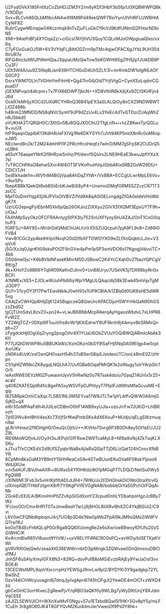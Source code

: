 U2FsdGVkX185Fn0tzCoZbHDJZM3Y2/m8yKDf3HbY3b5fp/U0XQBWWPQBk/VXODyr
Svx+8LCvh86QLbMflbcAN4wXf8M8Pd49ekQWP7RsiYynUIVHRFLUWBHIACyfeF8Z
RuIirCygwMEmpjw04Kcznhqk9nTvZjuFLuGkCf9cVJ9KdfUlNmSl2FhtsrNDbiN5
XMI+9AiefhBFj4XYOqa2z/+clGcsl7AYjhVU3Quy1CQLnMJoOWpgiuaQIxo/xx6q
C7yFGoGukOJ5W+6V3VYlqFLj8AtODZrm9pTMc4qjwOFACXgJYbL9UH35dRlrUR7o
RIFQ4hicbdWIJPWeHQiaJ3lppaUMzQwTow5bKGWHI85gZfH5jlp1JUADB9PCu3F/
UDt3W4A/uu9Z3iNq8Lisn939HTCHGoD4Uh5ZLf/3l+mrKmkDW1oIgR6JtOfG0CP2
DxrxYWM7OLIn7VGHnYmFihH6+Qg47hr04jOld7YrjIVtgG+CynXSoLqdmCGpuaD7
jGEXNPvqct4dlcpm+Tv7FIX66DWP7jbcN++XD8VthlR6kX4jXx9ZCt5KHFjn4J6d
OckR7eMHjyXOCd2UXdRCYHRnQ36B41pE1t3aSLALQiOy8oCXZ9NDWBWTLlOZ488b
h48rm23MNDD/NS8qNVcSymY9JP9dZzUx4Ls3YeEc4dTvGTDzrZUAqWhZnRJSbkd5
oVUKHA3T/QRQH0C/3XtGn5BJ8QQJXOChU2TfgLriN+i+hzZ8KwxTy/QGLu9+vuUX
htF9qaqnOpplbK13KdH4UeFXIVg1Re6DKYSYh7/JVt94KP5mtX8nRc0oM6opxJW5
NEclwrd8n2k/T2M24dmHPI1F2PRcHfcoHeqfz7wlnO/MM7gSFpSK2CUDrQ5nUBHi
a65oY76aepeYNrK2f9HRzw5nHz/Pf/dwvf5Qslrs2LNE9HEeE3kwuJpfIYXzX7sI
TvT9CCHPAsO8ehwSXvr4W4OTSFVKnfhuHVqJGbbAKix5RBZGoW29DfJ+CDICtTJH
5xdEkhade1m+WVfnM4BGjVpa8AhDqZYtW+/VxBBA+ECCgULwrMpLE6Vo++9urSPv
fbepKBBk1QekQt8xbBSiiErbKJwBiS8yP4+UnsmioDMqfORMS5ZZvzC671T3zoCC
MjeT0uDmIYqg4SjWJPVIxOlVBVZi1Vd9A8qA0IOELvngdgZfGA0eIdeVHoWdgK7X
UzrUG2epxgPyIEbnM5Xk6pQp26GKJnzZIXXyu2GIVX5fXQMf3EpxUY7F9h+clOaJ
FAXhMpSyyOkzOFCFRAAnlygStPX3Iy752SnUXFfyoySHJ4ZAJ/OnT1CoG0iqhvP3
fGRFSJ+RAY9S+iW/drDdQMdChUALh/rlrX5SZUQcpuh7pjA9FL9v8+Zd66IGFVB4
VwvB1CGc2yp4ketHrIpI/Nvqh20d2tfbXFTOWOYXO9eZLfXoQiqbtcLJm+V3qVc6
j5G/XzJq0JgnKlt09sksPOtZF9cGVw4pPm1pSP3smVDO6o17KgogjVduviTC+4bb
O50dme0js/+K6bBVblNFaskKMnrM5DJSBowC2K4YcCXqhDvZTtauYQPCgV8tt/g7
4k+XHoYZo9B66YTqhR09XalhvDJtnv0+UnB8Uryo7USeVK5j7DXR8byRri0xBCFi
A1NMEx/XE5+ZJOLwWJuhPb66iyWpiYMgIJLQAqcIAj58k3Ewk45mVqxTgMJi3OP7
QU1+1/1cyOY3f17PwTEwsNklkJ0wH50s1UP9CBIA/k1ZBIa1d0fJK6sHE5dWR5xg
CAAj2xCWHQp8HtjDjK124SBqpczeQ8QwUrcAPACDjuH5WYrHkQaN9DhGSzzZbd0Z
tjjCjTUmSdvL6zvZ0+pn2A+vLwJBKBNbMcpRAerqAyHgaosWbdvL7xLHPR6FvW2Z
YZ2WgTCZ+0DXpI6F1uuV/hs8vWr1jKXiEdrwY9UF9knh9j4Amyv8kSRMxQnpb+27
cFygdckHjtlOgiXqZryng2pogO/hr4X1YUaU6ObZVUuYOQiBWQjARmlcAbAk3Kf/
P77jJQXDWWP8tu5BBUKbWz/XznOKzn0bSY9I5aFHj5Nq0A09EIgp4w0cptAxrUKv
zN0Ks4UzK/xsf2enQH0vazH54h37oBSer08ipEJstdeoi/TC/onLkBmE0Z/zHrpn
C51qHIZWNkcZK8ygqLNQLhA7/UvfGBa6OqaPMrQK1e2oINugy1utrYArpSIc1Gr5
ieAxtRWE0EVzM0ZFuwaonUyxV5hRwNz0o7R7ssk4do/u7GpqZ14Unlx5r25+acaV
q408ZKATEQptR4fic8gePA5xyWSVFpDJPhtyyT7PIplFJdtWtsMfaGcuxME+Egip
l8Z58RpkOmVCaXqc7LSBS1NL0MSEYva17W9JTLTw1pYLAffvQWW0A6mjGGjKD+qX
ei6r3SoMFAaFdIh4UUlLeCDBmO0hF1ANB9xyUJla+ozoJrrFw7JUKiD+LhlBRozh
7jH53Wu4mlBhV4esXc73VjfSrfKwjPmbSKs4dX6XouP+MJdjs/qELgSWzmuqn9aI
gLRrVHnezi2f9DHgH0/OeuQcOjtVJ++/KVHo7Svrg6P3B0Dh8ey5Ot1sEUJU2Z9L
IRE6MoWQfjvkJI/Oy/H3sJEPqVGfFRsw2W9TcaMyL8+Nf8a9ufkj4ZkTsqKLXSKu
xJTvzTfxCOKEdV2d9UfSZyqbrWaBxAjIaRsQSIpTTjD6LlzQat124hCnsvXfbBYR
8CpMm8ksGaM3YB9ntY1SHhReaCs0Av4STwBUunEKuGVa6F08skYljxoo6WdJjXUw
vJvSeAUFJBVJhwAXR+i8U8ss54Yf0H6dzi8O1pMGqP7TLDQiZrNetSu0Wy5PgQWB
//XIN6NF3Fvb3x5vHrIKjiflItADLdJR4+7RlWJJx2EDHGhskDiOWoGtraXtrvlQ
uIXnopIQElTHIbFztgmX8rP7Y0KgPVifEVGgNA8l/bobbbOiYa5GPchO/FQqAiNb
2GokEcEEiILA/BKnniHnPtlZZvKpSIGdXxnY23cpud0nhLYDbahpoHgzJcBBy7Wz
1FUooOO/Cmx4HPIT0TxJmwBeaY7arLj9j9HOL8liXRvl8hXZC4YkjBlSUiZ/C9vi
L6V0wCFQNb8tpbqmJ4rj7UG8p3D4k1Nw0pWbZFpAI9kJM9sQMs2iW9FVQTrsi16J
koOoTB4EcFnMQLqP0GrRga8QQ6XUxmgReZe6sXw/swB8wsyfDfUfu20zSGiWHC/K
Kv4rcmBixR85Vl8uxxt9YtVlK/+uxV8ELYFiRNCRO0sPCj+evWDy/bISETKpKVWt
gVRVRXlOejQwh/zeaaXtG36EWI6rrnbtD3jpMngk3ZQWvae0DnQImxouDBCId1MJ
JnhSF6uSAIyXmyIGFX8N3+82RQ+dsvPufB8oMGiEvzbRAjEy9YwJaOsf3vvBOE4l
13CECWstMPL9qsVXsrcrrpHzYEWSgJ9nvLw9pl2/BYDYKi3Y9gadgkp72YLBwShZ
Dzs144iCHWcyuvagin6j7dnqJjyIvgApr4I745hOFgJt2YewDE4mOlCf+zWXD4zq
gbCeGiHC3orHKxecZgRewPjvY/qRBO3aQKf0y9WLBg7yWyDKtUnjY8XJdmVqCEEE
zAJIZL5EWVJICH+WXnXwMvF0Ngy+57u1ETzbd8Qwl5l1HK+5Gv8pY5y/mLF1CuEh
3r8g8O60JK4T8GFYQvMZKui4dmJw/VweoDf9Ps0Y8hk=
